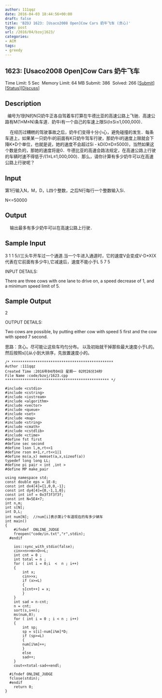 ```yaml
---
author: 111qqz
date: 2016-04-03 18:44:56+00:00
draft: false
title: 'BZOJ 1623: [Usaco2008 Open]Cow Cars 奶牛飞车 (贪心)'
type: post
url: /2016/04/bzoj1623/
categories:
- ACM
tags:
- greedy
---
```





## 1623: [Usaco2008 Open]Cow Cars 奶牛飞车


Time Limit: 5 Sec  Memory Limit: 64 MB
Submit: 386  Solved: 266
[[Submit](http://www.lydsy.com/JudgeOnline/submitpage.php?id=1623)][[Status](http://www.lydsy.com/JudgeOnline/problemstatus.php?id=1623)][[Discuss](http://www.lydsy.com/JudgeOnline/bbs.php?id=1623)]


## Description







  编号为1到N的N只奶牛正各自驾着车打算在牛德比亚的高速公路上飞驰．高速公路有M(1≤M≤N)条车道．奶牛i有一个自己的车速上限Si(l≤Si≤1,000,000)．




    在经历过糟糕的驾驶事故之后，奶牛们变得十分小心，避免碰撞的发生．每条车道上，如果某一只奶牛i的前面有K只奶牛驾车行驶，那奶牛i的速度上限就会下降K*D个单位，也就是说，她的速度不会超过Si - kD(O≤D≤5000)，当然如果这个数是负的，那她的速度将是0．牛德比亚的高速会路法规定，在高速公路上行驶的车辆时速不得低于/(1≤L≤1,000,000)．那么，请你计算有多少奶牛可以在高速公路上行驶呢？







## Input







第1行输入N，M，D，L四个整数，之后N行每行一个整数输入Si．




N<=50000







## Output










    输出最多有多少奶牛可以在高速公路上行驶．







## Sample Input




3 1 1 5//三头牛开车过一个通道.当一个牛进入通道时，它的速度V会变成V-D*X(X代表在它前面有多少牛),它减速后，速度不能小于L
5
7
5

INPUT DETAILS:

There are three cows with one lane to drive on, a speed decrease
of 1, and a minimum speed limit of 5.






## Sample Output




2

OUTPUT DETAILS:

Two cows are possible, by putting either cow with speed 5 first and the cow
with speed 7 second.








思路：贪心。尽可能让这些车均匀分布。 以及初始就干掉那些最大速度小于L的。然后按照s[i]从小到大排序，先放置速度小的。






 

    
    /* ***********************************************
    Author :111qqz
    Created Time :2016年04月04日 星期一 02时26分34秒
    File Name :code/bzoj/1623.cpp
    ************************************************ */
    
    #include <cstdio>
    #include <cstring>
    #include <iostream>
    #include <algorithm>
    #include <vector>
    #include <queue>
    #include <set>
    #include <map>
    #include <string>
    #include <cmath>
    #include <cstdlib>
    #include <ctime>
    #define fst first
    #define sec second
    #define lson l,m,rt<<1
    #define rson m+1,r,rt<<1|1
    #define ms(a,x) memset(a,x,sizeof(a))
    typedef long long LL;
    #define pi pair < int ,int >
    #define MP make_pair
    
    using namespace std;
    const double eps = 1E-8;
    const int dx4[4]={1,0,0,-1};
    const int dy4[4]={0,-1,1,0};
    const int inf = 0x3f3f3f3f;
    const int N=5E4+7;
    int n,m;
    int s[N];
    int D,L;
    int num[N];  //num[i]表示第i个车道现在的有多少辆车
    int main()
    {
    	#ifndef  ONLINE_JUDGE 
    	freopen("code/in.txt","r",stdin);
      #endif
    
    	ios::sync_with_stdio(false);
    	cin>>n>>m>>D>>L;
    	int cnt = 0 ;
    	int total = n ;
    	for ( int i = 0;i  <  n ; i++)
    	{
    	    int x;
    	    cin>>x;
    	    if (x>=L)
    	    {
    		s[cnt++] = x;
    	    }
    	}
    	int sad = n-cnt;
    	n = cnt;
    	sort(s,s+n);
    	ms(num,0);
    	for ( int i = 0 ; i < n ; i++)
    	{
    	    int sp;
    	    sp = s[i]-num[i%m]*D;
    	    if (sp>=L)
    	    {
    		num[i%m]++;
    	    }
    	    else
    		sad++;
    	}
    	cout<<total-sad<<endl;
    
      #ifndef ONLINE_JUDGE  
      fclose(stdin);
      #endif
        return 0;
    }
    



